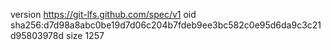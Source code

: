 version https://git-lfs.github.com/spec/v1
oid sha256:d7d98a8abc0be19d7d06c204b7fdeb9ee3bc582c0e95d6da9c3c21d95803978d
size 1257
